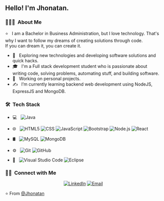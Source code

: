 <h2> Hello! I'm Jhonatan.</h2>

<h3> 👨🏻‍💻 &nbsp;About Me </h3>
   ⭐ &nbsp; I am a Bachelor in Business Administration, but I love technology. That's why I want to follow my dreams of creating solutions through code.<br>If you can dream it, you can create it.

- 🤔 &nbsp; Exploring new technologies and developing software solutions and quick hacks.
- 🎓 &nbsp; I'm a Full stack development student who is passionate about writing code, solving problems, automating stuff, and building software.
- 💼 &nbsp; Working on personal projects.
- ✍️ &nbsp; I’m currently learning backend web development using NodeJS, ExpressJS and MongoDB.

<h3> 🛠 &nbsp;Tech Stack</h3>

- 💻 &nbsp;
  ![Java](https://img.shields.io/badge/-Java-333333?style=flat&logo=Java&logoColor=007396)
  
- 🌐 &nbsp;
  ![HTML5](https://img.shields.io/badge/-HTML5-333333?style=flat&logo=HTML5)
  ![CSS](https://img.shields.io/badge/-CSS-333333?style=flat&logo=CSS3&logoColor=1572B6)
  ![JavaScript](https://img.shields.io/badge/-JavaScript-333333?style=flat&logo=javascript)
  ![Bootstrap](https://img.shields.io/badge/-Bootstrap-333333?style=flat&logo=bootstrap&logoColor=563D7C)
  ![Node.js](https://img.shields.io/badge/-Node.js-333333?style=flat&logo=node.js)
  ![React](https://img.shields.io/badge/-React-333333?style=flat&logo=react)
- 🛢 &nbsp;
  ![MySQL](https://img.shields.io/badge/-MySQL-333333?style=flat&logo=mysql)
  ![MongoDB](https://img.shields.io/badge/-MongoDB-333333?style=flat&logo=mongodb)
- ⚙️ &nbsp;
  ![Git](https://img.shields.io/badge/-Git-333333?style=flat&logo=git)
  ![GitHub](https://img.shields.io/badge/-GitHub-333333?style=flat&logo=github)
  
- 🔧 &nbsp;
  ![Visual Studio Code](https://img.shields.io/badge/-Visual%20Studio%20Code-333333?style=flat&logo=visual-studio-code&logoColor=007ACC)
  ![Eclipse](https://img.shields.io/badge/-Eclipse-333333?style=flat&logo=eclipse-ide&logoColor=2C2255)


<h3> 🤝🏻 &nbsp;Connect with Me </h3>

<p align="center">
<a href="https://www.linkedin.com/in/jhonatan-cenepo-borbor-029a6a59/"><img alt="LinkedIn" src="https://img.shields.io/badge/LinkedIn-Jhonatan%20Cenepo%20Borbor-blue?style=flat-square&logo=linkedin"></a>
<a href="mailto:jhonatancenepob@hotmail.com."><img alt="Email" src="https://img.shields.io/badge/Email-jhonatancenepob@hotmail.com-blue?style=flat-square&logo=hotmail"></a>
</p>

⭐️ From [@Jhonatan](https://github.com/JhonatanCenepo)



